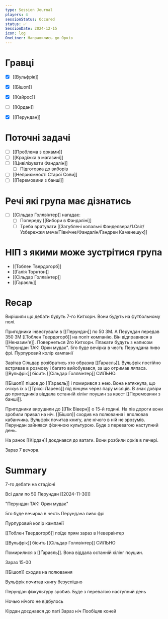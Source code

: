 ```yaml
---
type: Session Journal
players: 4
sessionStatus: Occured
status: ✅
SessionDate: 2024-12-15
icon: log
OneLiner: Направились до Орків
---
```


# Гравці
- [x] [[Вульфрік]]
- [x] [[Бішоп]]
- [x] [[Кайрос]]
- [ ] [[Кірдан]]
- [x] [[Перундан]]


# Поточні задачі
* [ ] [[Проблема з орками]] 
* [ ] [[Крадіжка в магазині]]
* [ ] [[Цивілізувати Фандалін]]
	* [ ] Підготовка до виборів
* [ ]  [[Неприємності Старої Сови]]
* [ ] [[Перемовини з банші]]

# Речі які група має дізнатись
* [ ]  [[Сільдар Голлвінтер]] нагадає:
	* [ ]  Попереду [[Вибори в Фандаліні]]
	* [ ]  Треба врятувати [[Загублені копальні Фанделвера/1.Світ/Узбережжя меча/Північне/Фандалін/Ґандрен Каменешук]]

# НІП з якими може зустрітися група
* [[Тоблен Твердогорб]]
* [[Галія Торнтон]]
* [[Сільдар Голлвінтер]]
* [[Ґараєль]]

# Recap

Вирішили що дебати будуть 7-го Китхорн. Вони будуть на футбольному полі.

Пригодники інвестували в [[Перундан]] по 50 ЗМ. А Перундан передав 350 ЗМ [[Тоблен Твердогорб]] на політ компанію. Він відправився в [[Неназим'я]]. Повернеться 2го Китхорн.  Плакати будуть з написом "Перундан ТАК! Орки мудак". 5го буде вечірка в честь Перундана пиво фрі. Пурпуровий колір кампанії

Завітав Сільдар розібратись хто образив [[Ґараєль]]. Вульфрік постійно встрявав в розмову і багато вийобувався, за що отримав ляпаса. 
[[Вульфрік]] бісить [[Сільдар Голлвінтер]] СИЛЬНО.

[[Бішоп]] пішов до [[Ґараєль]] і помирився з нею. Вона натякнула, що очікує їх з [[Тріксі Ларенс]] під вінцем через пару місяців. В знак довіри до пригодників віддала останній хілінг поушин за квест [[Перемовини з банші]].

Пригодники вирушили до [[Пік Віверн]] о 15-й годині. На пів дороги вони зробили привал на ніч. [[Бішоп]] сходив на полювання і вполював кабанчика. Вульфрік почитав книгу, але нічого в ній не зрозумів. Перундан зайнявся  фізичною культурою. Буде з перевагою наступний день.
 
 На ранок [[Кірдан]] доєднався до ватаги. Вони розбили орків в печері.
 
 Зараз 7 вечора.


# Summary

7-го дебати на стадіоні

Всі дали по  50 Перундан [[2024-11-30]]

"Перундан ТАК! Орки мудак"

5го буде вечирка в честь Перундана пиво фрі

Пурпуровий колір кампанії

[[Тоблен Твердогорб]] поїде прям зараз в Невервінтер

[[Вульфрік]] бісить [[Сільдар Голлвінтер]] СИЛЬНО

Помирилися з [[Ґараєль]]. Вона віддала останній хілінг поушин.


Зараз 15-00

[[Бішоп]] сходив на полювання

Вульфрік почитав книгу безуспішно

Перундан фізкультуру зробив. Буде з перевагою наступний день

Ночью нічого не відбулось

Кірдан доєднався до паті
Зараз ніч
Пообіцяв коней